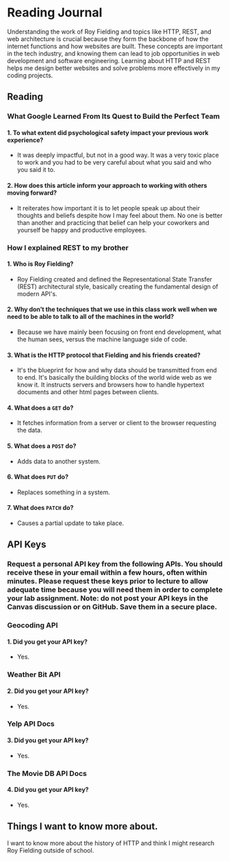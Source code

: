 # Reading Journal

Understanding the work of Roy Fielding and topics like HTTP, REST, and web architecture is crucial because they form the backbone of how the internet functions and how websites are built. These concepts are important in the tech industry, and knowing them can lead to job opportunities in web development and software engineering. Learning about HTTP and REST helps me design better websites and solve problems more effectively in my coding projects.

## Reading

### What Google Learned From Its Quest to Build the Perfect Team

#### 1. To what extent did psychological safety impact your previous work experience?

- It was deeply impactful, but not in a good way. It was a very toxic place to work and you had to be very careful about what you said and who you said it to.

#### 2. How does this article inform your approach to working with others moving forward?

- It reiterates how important it is to let people speak up about their thoughts and beliefs despite how I may feel about them. No one is better than another and practicing that belief can help your coworkers and yourself be happy and productive employees.

### How I explained REST to my brother

#### 1. Who is Roy Fielding?

- Roy Fielding created and defined the Representational State Transfer (REST) architectural style, basically creating the fundamental design of modern API's.

#### 2. Why don’t the techniques that we use in this class work well when we need to be able to talk to all of the machines in the world?

- Because we have mainly been focusing on front end development, what the human sees, versus the machine language side of code.

#### 3. What is the HTTP protocol that Fielding and his friends created?

- It's the blueprint for how and why data should be transmitted from end to end. It's basically the building blocks of the world wide web as we know it. It instructs servers and browsers how to handle hypertext documents and other html pages between clients.

#### 4. What does a `GET` do?

- It fetches information from a server or client to the browser requesting the data.

#### 5. What does a `POST` do?

- Adds data to another system.

#### 6. What does `PUT` do?

- Replaces something in a system.

#### 7. What does `PATCH` do?

- Causes a partial update to take place.

## API Keys

### Request a personal API key from the following APIs. You should receive these in your email within a few hours, often within minutes. Please request these keys prior to lecture to allow adequate time because you will need them in order to complete your lab assignment. Note: do not post your API keys in the Canvas discussion or on GitHub. Save them in a secure place.

### Geocoding API

#### 1. Did you get your API key?

- Yes.

### Weather Bit API

#### 2. Did you get your API key?

- Yes.

### Yelp API Docs

#### 3. Did you get your API key?

- Yes.

### The Movie DB API Docs

#### 4. Did you get your API key?

- Yes.

## Things I want to know more about.

I want to know more about the history of HTTP and think I might research Roy Fielding outside of school.
